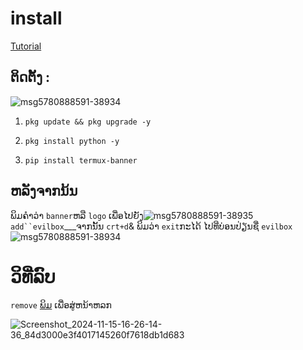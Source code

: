 # install
[Tutorial](https://youtu.be/tqqMm_Q2I4A?si=c7RmDQQsIR__ZxO9)

## ຕິດຕັ້ງ :
![msg5780888591-38934](https://github.com/user-attachments/assets/c426c8e2-d3f0-4e98-9fbd-4cc53b7bfe91)


1. `pkg update && pkg upgrade -y`

2. `pkg install python -y`

3. `pip install termux-banner`

## ຫລັງຈາກນ້ນ
ພິມຄຳວ່າ `banner`ຫລື `logo` ເພື່ອໄປຍັງ![msg5780888591-38935](https://github.com/user-attachments/assets/8c1578a8-c7f7-46fc-9d63-bcd2e9a44c4e)
`add``evilbox`___ຈາກນັ້ນ `crt+d`& ພິມວ່າ `exit`ກະໄດ້ ໄປທີ່ບ່ອນປ່ຽນຊື່ `evilbox`
![msg5780888591-38934](https://github.com/user-attachments/assets/5d90b6ac-e1ec-42fb-9ba2-2e4c5ad2b6b0)

# ວິທີ່ລົບ
 `remove` 
[ພິມ](#ພິມ)
ເພື່ອສູ່ຫນ້າຫລກ

![Screenshot_2024-11-15-16-26-14-36_84d3000e3f4017145260f7618db1d683](https://github.com/user-attachments/assets/35a7dc3c-5831-4ce6-9217-1e8bb55e8a34)

